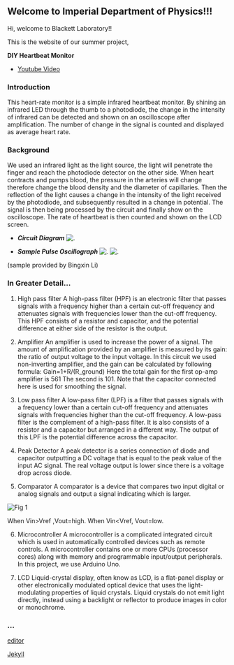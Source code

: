 ## Welcome to Imperial Department of Physics!!!

Hi, welcome to Blackett Laboratory!! 

This is the website of our summer project,

**DIY Heartbeat Monitor**

- [Youtube Video](https://www.youtube.com/watch?v=1b6AIaV0jck) 

### Introduction


This heart-rate monitor is a simple infrared heartbeat monitor.  By shining an infrared LED through the thumb to a photodiode, the change in the intensity of infrared can be detected and shown on an oscilloscope after amplification. The number of change in the signal is counted and displayed as average heart rate. 





### Background


We used an infrared light as the light source, the light will penetrate the finger and reach the photodiode detector on the other side. When heart contracts and pumps blood, the pressure in the arteries will change therefore change the blood density and the diameter of capillaries. Then the reflection of the light causes a change in the intensity of the light received by the photodiode, and subsequently resulted in a change in potential. The signal is then being processed by the circuit and finally show on the oscilloscope. The rate of heartbeat is then counted and shown on the LCD screen. 


- _**Circuit Diagram**_
![.](http://chuantu.biz/t6/331/1529444587x-1566679905.png)




- _**Sample Pulse Oscillograph**_
![.](http://chuantu.biz/t6/331/1529444904x-1566679905.png)
![.](http://chuantu.biz/t6/331/1529444946x-1566679905.png)

(sample provided by Bingxin Li)





### In Greater Detail...

1. High pass filter
A high-pass filter (HPF) is an electronic filter that passes signals with a frequency higher than a certain cut-off frequency and attenuates signals with frequencies lower than the cut-off frequency. This HPF consists of a resistor and capacitor, and the potential difference at either side of the resistor is the output. 



2. Amplifier
An amplifier is used to increase the power of a signal. The amount of amplification provided by an amplifier is measured by its gain: the ratio of output voltage to the input voltage. In this circuit we used non-inverting amplifier, and the gain can be calculated by following formula: 
Gain=1+R/(R_ground) 
Here the total gain for the first op-amp amplifier is 561 The second is 101. Note that the capacitor connected here is used for smoothing the signal.


3. Low pass filter
A low-pass filter (LPF) is a filter that passes signals with a frequency lower than a certain cut-off frequency and attenuates signals with frequencies higher than the cut-off frequency. A low-pass filter is the complement of a high-pass filter. It is also consists of a resistor and a capacitor but arranged in a different way. The output of this LPF is the potential difference across the capacitor.


4. Peak Detector
A peak detector is a series connection of diode and capacitor outputting a DC voltage that is equal to the peak value of the input AC signal. The real voltage output is lower since there is a voltage drop across diode.

5. Comparator
A comparator is a device that compares two input digital or analog signals and output a signal indicating which is larger. 

  ![Fig 1](http://chuantu.biz/t6/331/1529444456x-1566680499.gif)

  When Vin>Vref ,Vout=high. When Vin<Vref, Vout=low. 

6. Microcontroller
A microcontroller is a complicated integrated circuit which is used in automatically controlled devices such as remote controls. A microcontroller contains one or more CPUs (processor cores) along with memory and programmable input/output peripherals. In this project, we use Arduino Uno.   

7. LCD
Liquid-crystal display, often know as LCD, is a flat-panel display or other electronically modulated optical device that uses the light-modulating properties of liquid crystals. Liquid crystals do not emit light directly, instead using a backlight or reflector to produce images in color or monochrome.


### ...

[editor](https://github.com/Plankat/plankat.github.com/edit/master/README.md) 

[Jekyll](https://jekyllrb.com/) 
